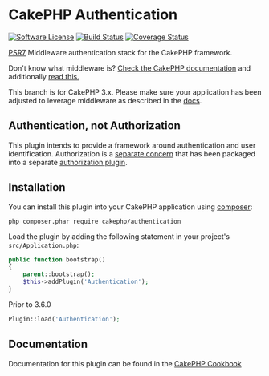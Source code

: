 # CakePHP Authentication

[![Software License](https://img.shields.io/badge/license-MIT-brightgreen.svg?style=flat-square)](LICENSE.txt)
[![Build Status](https://img.shields.io/travis/cakephp/authentication/master.svg?style=flat-square)](https://travis-ci.org/cakephp/authentication)
[![Coverage Status](https://img.shields.io/codecov/c/github/cakephp/authentication.svg?style=flat-square)](https://codecov.io/github/cakephp/authentication)

[PSR7](https://www.php-fig.org/psr/psr-7/) Middleware authentication stack for the CakePHP framework.

Don't know what middleware is? [Check the CakePHP documentation](https://book.cakephp.org/3.0/en/controllers/middleware.html) and additionally [read this.](https://philsturgeon.uk/php/2016/05/31/why-care-about-php-middleware/)

This branch is for CakePHP 3.x. Please make sure your application has been adjusted to leverage middleware as described in the [docs](https://book.cakephp.org/3.0/en/development/application.html#adding-the-new-http-stack-to-an-existing-application).

## Authentication, not Authorization

This plugin intends to provide a framework around authentication and user
identification. Authorization is a [separate 
concern](https://en.wikipedia.org/wiki/Separation_of_concerns) that has been
packaged into a separate [authorization plugin](https://github.com/cakephp/authorization).

## Installation

You can install this plugin into your CakePHP application using 
[composer](https://getcomposer.org):

```
php composer.phar require cakephp/authentication
```

Load the plugin by adding the following statement in your project's
`src/Application.php`:
```php
public function bootstrap()
{
    parent::bootstrap();
    $this->addPlugin('Authentication');
}
```
Prior to 3.6.0
```php
Plugin::load('Authentication');
```

## Documentation

Documentation for this plugin can be found in the [CakePHP
Cookbook](https://book.cakephp.org/authentication/1.1/en/)
